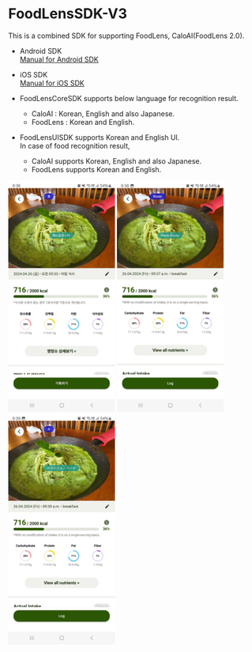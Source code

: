 # FoodLensSDK-V3

This is a combined SDK for supporting FoodLens, CaloAI(FoodLens 2.0).
- Android SDK  
  [Manual for Android SDK](Android/)


- iOS SDK  
  [Manual for iOS SDK](IOS/)

- FoodLensCoreSDK supports below language for recognition result.
  - CaloAI : Korean, English and also Japanese.
  - FoodLens : Korean and English.
- FoodLensUISDK supports Korean and English UI.</br>
  In case of food recognition result,
  - CaloAI supports Korean, English and also Japanese.
  - FoodLens supports Korean and English.
  
<img src="./images/sc_kr.jpg" width="216" height="468"> <img src="./images/sc_en.jpg" width="216" height="468"> <img src="./images/sc_jp.jpg" width="216" height="468">


